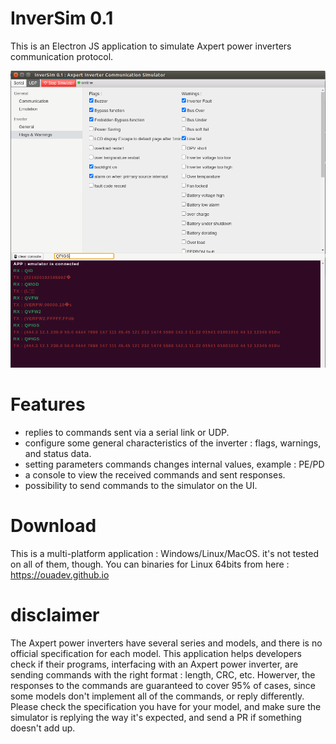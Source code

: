 # InverSim 0.1
This is an Electron JS application to simulate Axpert power inverters communication protocol.

![Alt text](docs/inversim-0.1-ui.png?raw=true "InverSim 0.1 Screenshot")

# Features
+ replies to commands sent via a serial link or UDP.
+ configure some general characteristics of the inverter : flags, warnings, and status data.
+ setting parameters commands changes internal values, example : PE/PD
+ a console to view the received commands and sent responses.
+ possibility to send commands to the simulator on the UI.

# Download
This is a multi-platform application : Windows/Linux/MacOS. it's not tested on all of them, though.
You can binaries for Linux 64bits from here : https://ouadev.github.io
# disclaimer
The Axpert power inverters have several series and models, and there is no official specification for each model. 
This application helps developers check if their programs, interfacing with an Axpert power inverter, are sending commands with the right format : length, CRC, etc. Howerver, the responses to the commands are guaranteed to cover 95% of cases, since some models don't implement all of the commands, or reply differently. Please check the specification you have for your model, and make sure the simulator is replying the way it's expected, and send a PR if something doesn't add up.
